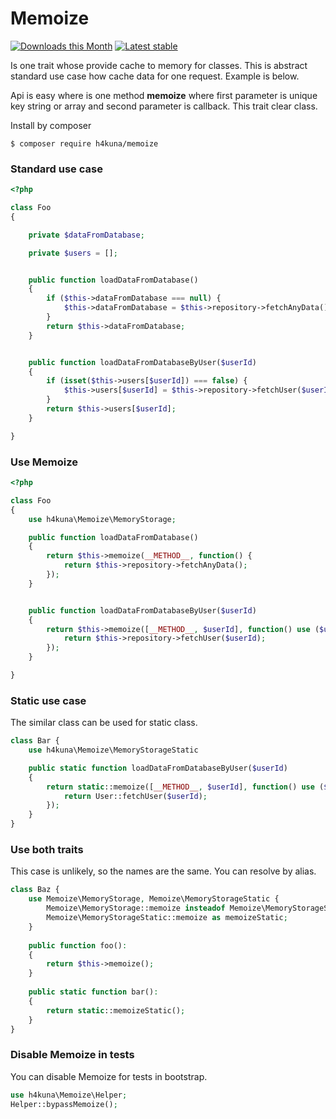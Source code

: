 # Memoize

[![Downloads this Month](https://img.shields.io/packagist/dm/h4kuna/memoize.svg)](https://packagist.org/packages/h4kuna/memoize)
[![Latest stable](https://img.shields.io/packagist/v/h4kuna/memoize.svg)](https://packagist.org/packages/h4kuna/memoize)

Is one trait whose provide cache to memory for classes. This is abstract standard use case how cache data for one request. Example is below.

Api is easy where is one method **memoize** where first parameter is unique key string or array and second parameter is callback. This trait clear class.

Install by composer

```
$ composer require h4kuna/memoize
```

### Standard use case
```php
<?php

class Foo
{

	private $dataFromDatabase;

	private $users = [];


	public function loadDataFromDatabase()
	{
		if ($this->dataFromDatabase === null) {
			$this->dataFromDatabase = $this->repository->fetchAnyData();
		}
		return $this->dataFromDatabase;
	}


	public function loadDataFromDatabaseByUser($userId)
	{
		if (isset($this->users[$userId]) === false) {
			$this->users[$userId] = $this->repository->fetchUser($userId);
		}
		return $this->users[$userId];
	}

}
```

### Use Memoize

```php
<?php

class Foo
{
	use h4kuna\Memoize\MemoryStorage;

	public function loadDataFromDatabase()
	{
		return $this->memoize(__METHOD__, function() {
			return $this->repository->fetchAnyData();
		});
	}


	public function loadDataFromDatabaseByUser($userId)
	{
		return $this->memoize([__METHOD__, $userId], function() use ($userId) {
			return $this->repository->fetchUser($userId);
		});
	}

}

```

### Static use case

The similar class can be used for static class. 

```php
class Bar {
	use h4kuna\Memoize\MemoryStorageStatic

	public static function loadDataFromDatabaseByUser($userId)
	{
		return static::memoize([__METHOD__, $userId], function() use ($userId) {
			return User::fetchUser($userId);
		});
	}
}
```

### Use both traits
This case is unlikely, so the names are the same. You can resolve by alias.

```php
class Baz {
	use Memoize\MemoryStorage, Memoize\MemoryStorageStatic {
		Memoize\MemoryStorage::memoize insteadof Memoize\MemoryStorageStatic;
		Memoize\MemoryStorageStatic::memoize as memoizeStatic;
	}
	
	public function foo(): 
	{
		return $this->memoize();
	}
	
	public static function bar(): 
	{
		return static::memoizeStatic();
	}
}
```

### Disable Memoize in tests

You can disable Memoize for tests in bootstrap.

```php
use h4kuna\Memoize\Helper;
Helper::bypassMemoize();
```
